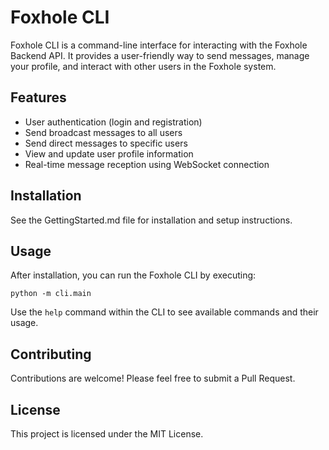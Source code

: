 # Foxhole CLI

Foxhole CLI is a command-line interface for interacting with the Foxhole Backend API. It provides a user-friendly way to send messages, manage your profile, and interact with other users in the Foxhole system.

## Features

- User authentication (login and registration)
- Send broadcast messages to all users
- Send direct messages to specific users
- View and update user profile information
- Real-time message reception using WebSocket connection

## Installation

See the GettingStarted.md file for installation and setup instructions.

## Usage

After installation, you can run the Foxhole CLI by executing:

```
python -m cli.main
```

Use the `help` command within the CLI to see available commands and their usage.

## Contributing

Contributions are welcome! Please feel free to submit a Pull Request.

## License

This project is licensed under the MIT License.
